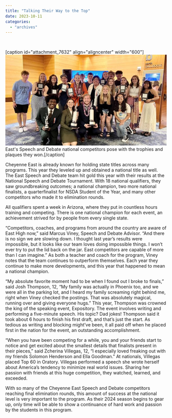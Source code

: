 ```yaml
---
title: "Talking Their Way to the Top"
date: 2023-10-11
categories: 
  - "archives"
---
```


 

\[caption id="attachment\_7632" align="aligncenter" width="600"\]![](images/sndnats-600x338.jpg) East's Speech and Debate national competitors pose with the trophies and plaques they won.\[/caption\]

Cheyenne East is already known for holding state titles across many programs. This year they leveled up and obtained a national title as well. The East Speech and Debate team hit gold this year with their results at the National Speech and Debate Tournament. With 18 national qualifiers, they saw groundbreaking outcomes; a national champion, two more national finalists, a quarterfinalist for NSDA Student of the Year, and many other competitors who made it to elimination rounds. 

All qualifiers spent a week in Arizona, where they put in countless hours training and competing. There is one national champion for each event, an achievement strived for by people from every single state.  

“Competitors, coaches, and programs from around the country are aware of East High now,” said Marcus Viney, Speech and Debate Advisor. “And there is no sign we are slowing down. I thought last year’s results were impossible, but it looks like our team loves doing impossible things. I won’t ever try to put the lid back on the jar. East competitors are capable of more than I can imagine.” As both a teacher and coach for the program, Viney notes that the team continues to outperform themselves. Each year they continue to make more developments, and this year that happened to mean a national champion.  

“My absolute favorite moment had to be when I found out I broke to finals,” said Josh Thompson, 12, “My family was actually in Phoenix too, and we were all in the parking lot, and I heard my family screaming right behind me, right when Viney checked the postings. That was absolutely magical, running over and giving everyone hugs.” This year, Thompson was crowned the king of the speaking event, Expository. The event involves writing and performing a five-minute speech. His topic? Dad jokes! Thompson said it took about 6 hours to finish his first draft, and that’s just the start. As tedious as writing and blocking might’ve been, it all paid off when he placed first in the nation for the event, an outstanding accomplishment.  

“When you have been competing for a while, you and your friends start to notice and get excited about the smallest details that finalists present in their pieces,” said Zcherina Villegas, 12, “I especially loved freaking out with my friends Solomon Henderson and Ella Goodman.” At nationals, Villegas placed Top 60 in Oratory. Villegas performed a speech she wrote herself about America’s tendency to minimize real world issues. Sharing her passion with friends at this huge competition, they watched, learned, and exceeded.  

With so many of the Cheyenne East Speech and Debate competitors reaching final elimination rounds, this amount of success at the national level is very important to the program. As their 2024 season begins to gear up, only time will be able to show a continuance of hard work and passion by the students in this program.
